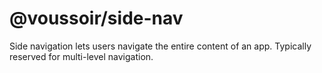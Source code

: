 # @voussoir/side-nav

Side navigation lets users navigate the entire content of an app. Typically
reserved for multi-level navigation.
